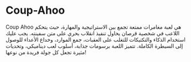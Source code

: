 # Coup-Ahoo
Coup Ahoo هي لعبة مغامرات ممتعة تجمع بين الاستراتيجية والمهارة، حيث يتحكم اللاعب في شخصية قرصان يحاول تنفيذ انقلاب بحري على متن سفينته. يجب عليك استخدام الذكاء والتكتيكات للتغلب على العقبات، جمع الموارد، وخداع الأعداء للوصول إلى السيطرة الكاملة. تتميز اللعبة برسومات جذابة، أسلوب لعب ديناميكي، وتحديات مثيرة تجعل كل جولة فريدة من نوعها!
